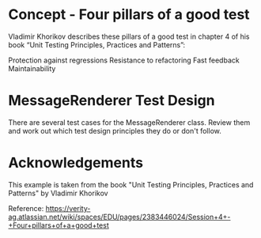 # Concept - Four pillars of a good test
Vladimir Khorikov describes these pillars of a good test in chapter 4 of his book “Unit Testing Principles, Practices and Patterns”:

Protection against regressions
Resistance to refactoring
Fast feedback
Maintainability

# MessageRenderer Test Design
There are several test cases for the MessageRenderer class. Review them and work out which test design principles they do or don't follow.

# Acknowledgements
This example is taken from the book "Unit Testing Principles, Practices and Patterns" by Vladimir Khorikov

Reference: https://verity-ag.atlassian.net/wiki/spaces/EDU/pages/2383446024/Session+4+-+Four+pillars+of+a+good+test